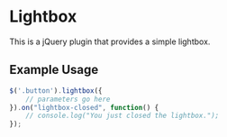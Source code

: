 # Lightbox

This is a jQuery plugin that provides a simple lightbox.

## Example Usage

```javascript
$('.button').lightbox({
    // parameters go here
}).on("lightbox-closed", function() {
    // console.log("You just closed the lightbox.");
});
```
